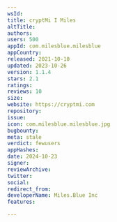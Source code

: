 ```yaml
---
wsId: 
title: cryptMi I Miles
altTitle: 
authors: 
users: 500
appId: com.milesblue.milesblue
appCountry: 
released: 2021-10-10
updated: 2023-10-26
version: 1.1.4
stars: 2.1
ratings: 
reviews: 10
size: 
website: https://cryptmi.com
repository: 
issue: 
icon: com.milesblue.milesblue.jpg
bugbounty: 
meta: stale
verdict: fewusers
appHashes: 
date: 2024-10-23
signer: 
reviewArchive: 
twitter: 
social: 
redirect_from: 
developerName: Miles.Blue Inc
features: 

---
```


